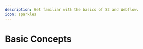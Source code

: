 ```yaml
---
description: Get familiar with the basics of S2 and Webflow.
icon: sparkles
---
```


# Basic Concepts

